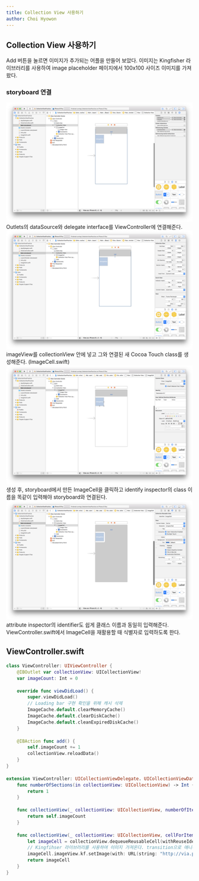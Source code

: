 ```yaml
---
title: Collection View 사용하기
author: Choi Hyowon
---
```

## Collection View 사용하기
Add 버튼을 눌르면 이미지가 추가되는 어플을 만들어 보았다.
이미지는 Kingfisher 라이브러리를 사용하여 image placeholder 페이지에서 100x100 사이즈 이미지를 가져왔다.

### storyboard 연결
![Image](/images/collectionView_storyboard.png)
Outlets의 dataSource와 delegate interface를 ViewController에 연결해준다. 
![Image](/images/collectionView_imageView_storyboard.png)
imageView를 collectionView 안에 넣고 그와 연결된 새 Cocoa Touch class를 생성해준다. (ImageCell.swift)
![Image](/images/collectionView_class_storyboard.png)
생성 후, storyboard에서 만든 ImageCell을 클릭하고 identify inspector의 class 이름을 똑같이 입력해야 storyboard와 연결된다.
![Image](/images/collectionView_identifier_storyboard.png)
attribute inspector의 identifier도 쉽게 클래스 이름과 동일히 입력해준다.
ViewController.swift에서 ImageCell을 재활용할 때 식별자로 입력하도록 한다.

## ViewController.swift
```swift
class ViewController: UIViewController {
	@IBOutlet var collectionView: UICollectionView!
	var imageCount: Int = 0

	override func viewDidLoad() {
		super.viewDidLoad()
		// Loading bar 구현 확인을 위해 캐시 삭제
		ImageCache.default.clearMemoryCache()
		ImageCache.default.clearDiskCache()
		ImageCache.default.cleanExpiredDiskCache()
	} 

	@IBAction func add() {
		self.imageCount += 1
		collectionView.reloadData()
	}
}

extension ViewController: UICollectionViewDelegate. UICollectionViewDataSource {
	func numberOfSections(in collectionView: UICollectionView) -> Int {
		return 1
	}
	
	func collectionView(_ collectionView: UICollectionView, numberOfItemsInSection section: Int) -> Int {
		return self.imageCount
	}

	func collectionView(_ collectionView: UICollectionView, cellForItemAt indexPath: IndexPath) -> UICollectionViewCell {
		let imageCell = collectionView.dequeueReusableCell(withReuseIdentifier: "ImageCell", for: indexPath) as! ImageCell
		// Kingfihser 라이브러리를 사용하여 이미지 가져온다. transition으로 애니메이션 효과를 준다.
		imageCell.imageView.kf.setImage(with: URL(string: "http://via.placeholder.com/100x100"), options: [.transition(.fade(0.5))])
		return imageCell
	}
}
```